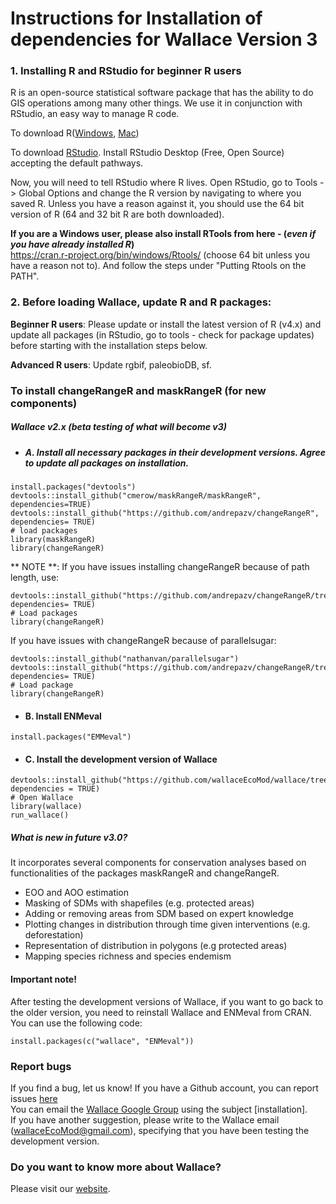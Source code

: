 # Instructions for Installation of dependencies for Wallace Version 3

### **1. Installing R and RStudio for beginner R users**
R is an open-source statistical software package that has the ability to do GIS operations among many other things. We use it in conjunction with RStudio, an easy way to manage R code.

To download R([Windows](https://cran.r-project.org/bin/windows/base/), [Mac](https://cran.rstudio.com/bin/macosx/))<br>
            
To download [RStudio](https://www.rstudio.com/products/rstudio/download/). Install RStudio Desktop (Free, Open Source) accepting the default pathways.<br>

Now, you will need to tell RStudio where R lives. Open RStudio, go to Tools -> Global Options and change the R version by navigating to where you saved R. Unless you have a reason against it, you should use the 64 bit version of R (64 and 32 bit R are both downloaded).

**If you are a Windows user, please also install RTools from here - (*even if you have already installed R*)**<br>
https://cran.r-project.org/bin/windows/Rtools/ (choose 64 bit unless you have a reason not to). And follow the steps under "Putting Rtools on the PATH".

### **2. Before loading Wallace, update R and R packages:**
**Beginner R users**: Please update or install the latest version of R (v4.x) and update all packages (in RStudio, go to tools - check for package updates) before starting with the installation steps below. 

**Advanced R users**: Update rgbif, paleobioDB, sf.

### **To install changeRangeR and maskRangeR (for new components)**
##### Wallace v2.x (beta testing of what will become v3)
  + ##### A. Install all necessary packages in their development versions. Agree to update all packages on installation.

```{r}
install.packages("devtools")
devtools::install_github("cmerow/maskRangeR/maskRangeR", dependencies=TRUE)
devtools::install_github("https://github.com/andrepazv/changeRangeR", dependencies= TRUE)
# load packages
library(maskRangeR)
library(changeRangeR)
```

** NOTE **: If you have issues installing changeRangeR because of path length, use:
```{r}
devtools::install_github("https://github.com/andrepazv/changeRangeR/tree/paths_fix2", dependencies= TRUE)
# Load packages
library(changeRangeR)
```

If you have issues with changeRangeR because of parallelsugar:
```{r}
devtools::install_github("nathanvan/parallelsugar")
devtools::install_github("https://github.com/andrepazv/changeRangeR/tree/paths_fix2", dependencies= TRUE)
# Load package
library(changeRangeR)
```

  + #### B. Install ENMeval
```{r}
install.packages("EMMeval")
```

  + #### C. Install the development version of Wallace
```{r}
devtools::install_github("https://github.com/wallaceEcoMod/wallace/tree/biomodelos", dependencies = TRUE)
# Open Wallace
library(wallace)
run_wallace()
```

##### What is new in future v3.0?
It incorporates several components for conservation analyses based on functionalities of the packages maskRangeR and changeRangeR.
- EOO and AOO estimation
- Masking of SDMs with shapefiles (e.g. protected areas)
- Adding or removing areas from SDM based on expert knowledge
- Plotting changes in distribution through time given interventions (e.g. deforestation)
- Representation of distribution in polygons (e.g protected areas)
- Mapping species richness and species endemism

#### Important note!
After testing the development versions of Wallace, if you want to go back to the older version, you need to reinstall Wallace and ENMeval from CRAN. You can use the following code:
```{r}
install.packages(c("wallace", "ENMeval"))
```

### Report bugs
If you find a bug, let us know!
If you have a Github account, you can report issues [here](https://github.com/wallaceEcoMod/wallace/issues) <br>
You can email the [Wallace Google Group](https://groups.google.com/g/wallaceEcoMod) using the subject [installation]. <br>
If you have another suggestion, please write to the Wallace email (wallaceEcoMod@gmail.com), specifying that you have been testing the development version.

### Do you want to know more about Wallace?
Please visit our [website](https://wallaceecomod.github.io/).